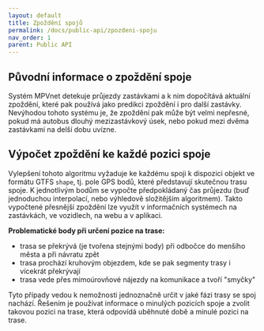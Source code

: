 ```yaml
---
layout: default
title: Zpoždění spojů
permalink: /docs/public-api/zpozdeni-spoju
nav_order: 1
parent: Public API
---
```


## Původní informace o zpoždění spoje

Systém MPVnet detekuje průjezdy zastávkami a k nim dopočítává aktuální zpoždění, které pak používá jako predikci zpoždění i pro další zastávky. 
Nevýhodou tohoto systému je, že zpoždění pak může být velmi nepřesné, pokud má autobus dlouhý mezizastávkový úsek, nebo pokud mezi dvěma zastávkami na delší dobu uvízne.

## Výpočet zpoždění ke každé pozici spoje

Vylepšení tohoto algoritmu vyžaduje ke každému spoji k dispozici objekt ve formátu GTFS `shape`, tj. pole GPS bodů, které představují skutečnou trasu spoje. K jednotlivým bodům se vypočte předpokládaný čas průjezdu (buď jednoduchou interpolací, nebo výhledově složitějším algoritmem). Takto vypočtené přesnější zpoždění lze využít v informačních systémech na zastávkách, ve vozidlech, na webu a v aplikaci.

**Problematické body při určení pozice na trase:**
* trasa se překrývá (je tvořena stejnými body) při odbočce do menšího města a při návratu zpět
* trasa prochází kruhovým objezdem, kde se pak segmenty trasy i vícekrát překrývají
* trasa vede přes mimoúrovňové nájezdy na komunikace a tvoří "smyčky"

Tyto případy vedou k nemožnosti jednoznačně určit v jaké fázi trasy se spoj nachází. Řešením je používat informace o minulých pozicích spoje a zvolit takovou pozici na trase, která odpovídá uběhnuté době a minulé pozici na trase.